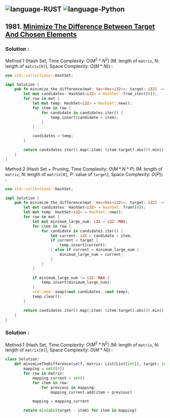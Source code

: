 ![language-RUST](https://img.shields.io/badge/RUST-8d4004?style=for-the-badge&logo=RUST)
![language-Python](https://img.shields.io/badge/Python-ffd43b?style=for-the-badge&logo=PYTHON)
---

## 1981. [Minimize The Difference Between Target And Chosen Elements](https://leetcode.com/problems/minimize-the-difference-between-target-and-chosen-elements)

### Solution :

Method 1 (Hash Set, Time Complexity: $O(M^2*N^2)$ (M: length of `matrix`, N: length of `matrix[0]`), Space Complexity: $O(M*N)$) :
```rust
use std::collections::HashSet;

impl Solution {
    pub fn minimize_the_difference(mat: Vec<Vec<i32>>, target: i32) -> i32 {
        let mut candidates: HashSet<i32> = HashSet::from_iter([0]);
        for row in mat {
            let mut temp: HashSet<i32> = HashSet::new();
            for item in row {
                for candidate in candidates.iter() {
                    temp.insert(candidate + item);
                }
            }

            candidates = temp;
        }

        return candidates.iter().map(|item| (item-target).abs()).min().unwrap()
    }
}
```

Method 2 (Hash Set + Pruning, Time Complexity: $O(M*N*P)$ (M: length of `matrix`, N: length of `matrix[0]`, P: value of `target`), Space Complexity: $O(P)$) :
```rust
use std::collections::HashSet;

impl Solution {
    pub fn minimize_the_difference(mat: Vec<Vec<i32>>, target: i32) -> i32 {
        let mut candidates: HashSet<i32> = HashSet::from([0]);
        let mut temp: HashSet<i32> = HashSet::new();
        for row in mat {
            let mut minimum_large_num: i32 = i32::MAX;
            for item in row {
                for candidate in candidates.iter() {
                    let current: i32 = candidate + item;
                    if current < target {
                        temp.insert(current);
                    } else if current < minimum_large_num {
                        minimum_large_num = current;
                    }
                }
            }

            if minimum_large_num != i32::MAX {
                temp.insert(minimum_large_num);
            }
            std::mem::swap(&mut candidates, &mut temp);
            temp.clear();
        }

        return candidates.iter().map(|item| (item-target).abs()).min().unwrap()
    }
}
```

### Solution :

Method 1 (Hash Set, Time Complexity: $O(M^2*N^2)$ (M: length of `matrix`, N: length of `matrix[0]`), Space Complexity: $O(M*N)$) :
```python
class Solution:
    def minimizeTheDifference(self, matrix: List[List[int]], target: int) -> int:
        mapping = set([0])
        for row in matrix:
            mapping_current = set()
            for item in row:
                for previous in mapping:
                    mapping_current.add(item + previous)

            mapping = mapping_current

        return min(abs(target - item) for item in mapping)
```
